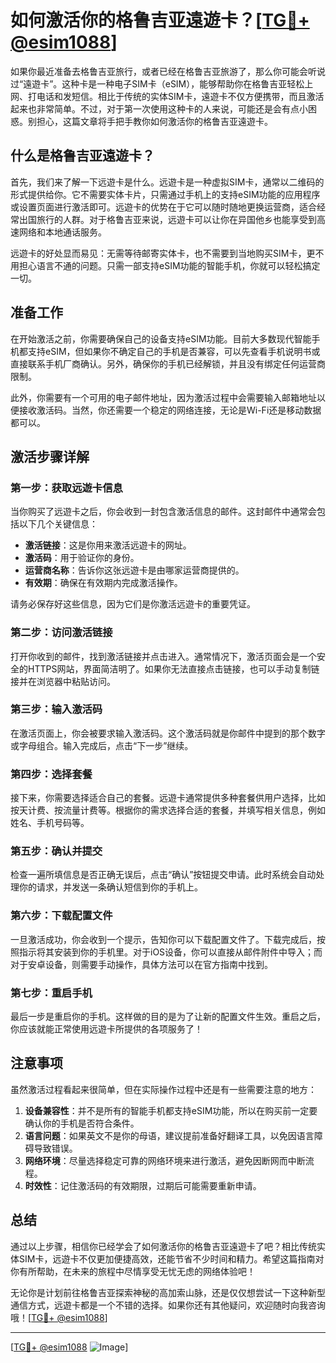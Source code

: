 # 如何激活你的格鲁吉亚遠遊卡？[[TG💪+ @esim1088](https://t.me/s/esim1088)]

如果你最近准备去格鲁吉亚旅行，或者已经在格鲁吉亚旅游了，那么你可能会听说过“遠遊卡”。这种卡是一种电子SIM卡（eSIM），能够帮助你在格鲁吉亚轻松上网、打电话和发短信。相比于传统的实体SIM卡，遠遊卡不仅方便携带，而且激活起来也非常简单。不过，对于第一次使用这种卡的人来说，可能还是会有点小困惑。别担心，这篇文章将手把手教你如何激活你的格鲁吉亚遠遊卡。

## 什么是格鲁吉亚遠遊卡？

首先，我们来了解一下远遊卡是什么。远遊卡是一种虚拟SIM卡，通常以二维码的形式提供给你。它不需要实体卡片，只需通过手机上的支持eSIM功能的应用程序或设置页面进行激活即可。远遊卡的优势在于它可以随时随地更换运营商，适合经常出国旅行的人群。对于格鲁吉亚来说，远遊卡可以让你在异国他乡也能享受到高速网络和本地通话服务。

远遊卡的好处显而易见：无需等待邮寄实体卡，也不需要到当地购买SIM卡，更不用担心语言不通的问题。只需一部支持eSIM功能的智能手机，你就可以轻松搞定一切。

## 准备工作

在开始激活之前，你需要确保自己的设备支持eSIM功能。目前大多数现代智能手机都支持eSIM，但如果你不确定自己的手机是否兼容，可以先查看手机说明书或直接联系手机厂商确认。另外，确保你的手机已经解锁，并且没有绑定任何运营商限制。

此外，你需要有一个可用的电子邮件地址，因为激活过程中会需要输入邮箱地址以便接收激活码。当然，你还需要一个稳定的网络连接，无论是Wi-Fi还是移动数据都可以。

## 激活步骤详解

### 第一步：获取远遊卡信息

当你购买了远遊卡之后，你会收到一封包含激活信息的邮件。这封邮件中通常会包括以下几个关键信息：

- **激活链接**：这是你用来激活远遊卡的网址。
- **激活码**：用于验证你的身份。
- **运营商名称**：告诉你这张远遊卡是由哪家运营商提供的。
- **有效期**：确保在有效期内完成激活操作。

请务必保存好这些信息，因为它们是你激活远遊卡的重要凭证。

### 第二步：访问激活链接

打开你收到的邮件，找到激活链接并点击进入。通常情况下，激活页面会是一个安全的HTTPS网站，界面简洁明了。如果你无法直接点击链接，也可以手动复制链接并在浏览器中粘贴访问。

### 第三步：输入激活码

在激活页面上，你会被要求输入激活码。这个激活码就是你邮件中提到的那个数字或字母组合。输入完成后，点击“下一步”继续。

### 第四步：选择套餐

接下来，你需要选择适合自己的套餐。远遊卡通常提供多种套餐供用户选择，比如按天计费、按流量计费等。根据你的需求选择合适的套餐，并填写相关信息，例如姓名、手机号码等。

### 第五步：确认并提交

检查一遍所填信息是否正确无误后，点击“确认”按钮提交申请。此时系统会自动处理你的请求，并发送一条确认短信到你的手机上。

### 第六步：下载配置文件

一旦激活成功，你会收到一个提示，告知你可以下载配置文件了。下载完成后，按照指示将其安装到你的手机里。对于iOS设备，你可以直接从邮件附件中导入；而对于安卓设备，则需要手动操作，具体方法可以在官方指南中找到。

### 第七步：重启手机

最后一步是重启你的手机。这样做的目的是为了让新的配置文件生效。重启之后，你应该就能正常使用远遊卡所提供的各项服务了！

## 注意事项

虽然激活过程看起来很简单，但在实际操作过程中还是有一些需要注意的地方：

1. **设备兼容性**：并不是所有的智能手机都支持eSIM功能，所以在购买前一定要确认你的手机是否符合条件。
2. **语言问题**：如果英文不是你的母语，建议提前准备好翻译工具，以免因语言障碍导致错误。
3. **网络环境**：尽量选择稳定可靠的网络环境来进行激活，避免因断网而中断流程。
4. **时效性**：记住激活码的有效期限，过期后可能需要重新申请。

## 总结

通过以上步骤，相信你已经学会了如何激活你的格鲁吉亚遠遊卡了吧？相比传统实体SIM卡，远遊卡不仅更加便捷高效，还能节省不少时间和精力。希望这篇指南对你有所帮助，在未来的旅程中尽情享受无忧无虑的网络体验吧！

无论你是计划前往格鲁吉亚探索神秘的高加索山脉，还是仅仅想尝试一下这种新型通信方式，远遊卡都是一个不错的选择。如果你还有其他疑问，欢迎随时向我咨询哦！[[TG💪+ @esim1088](https://t.me/s/esim1088)]

---

[[TG💪+ @esim1088](https://t.me/s/esim1088) ![Image](https://i.postimg.cc/4NQfJmqS/Snipaste-2025-05-13-00-14-12.png)]